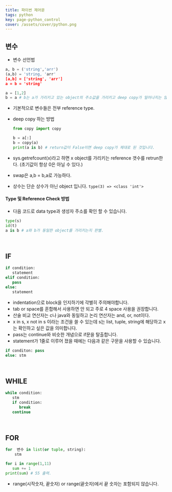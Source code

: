 ```yaml
---
title: 파이썬 제어문
tags: python
key: page-python_control
cover: /assets/cover/python.png
---
```


## 변수

* 변수 선언법
```python
a, b = ('string','arr')
(a,b) = 'string, 'arr'
[a,b] = ['string', 'arr']
a = b = 'string'
```
```python
a = [1,2]
b = a # b는 a가 가리키고 있는 object의 주소값을 가리키고 deep copy가 일어나지는 않습니다.
```
* 기본적으로 변수들은 전부 reference type.
* deep copy 하는 방법

   ```python
   from copy import copy

   b = a[:]
   b = copy(a)
   print(a is b) # return값이 False이면 deep copy가 제대로 된 것입니다.
   ```

* sys.getrefcount(x)라고 하면 x object를 가리키는 reference 갯수를 retrun한다. (초기값이 항상 0은 아닐 수 있다.)
* swap은 a,b = b,a로 가능하다.
* 상수는 단순 상수가 아닌 object 입니다. ```type(3) => <class 'int'>```

#### Type 및 Reference Check 방법

* 다음 코드로 data type과 생성자 주소를 확인 할 수 있습니다.
```python
type(s)
id(t)
a is b # a와 b가 동일한 object를 가리키는지 판별.
```

<br>

## IF

```python
if condition:
   statement
elif condition:
   pass
else:
   statement
```
* indentation으로 block을 인지하기에 각별히 주의해야합니다.
* tab or space를 혼합해서 사용하면 안 되고 주로 4 space 사용을 권장합니다.
* 산술 비교 연산자는 c나 java와 동일하고 논리 연산자는 and, or, not이다.
* x in s, x not in s 이라는 조건을 쓸 수 있는데 s는 list, tuple, string에 해당하고 x는 확인하고 싶은 값을 의미합니다.
* pass는 continue와 비슷한 개념으로 if문을 탈출합니다.
* statement가 1줄로 이루어 졌을 때에는 다음과 같은 구문을 사용할 수 있습니다.
```python
if conditon: pass
else: stm
```

<br>

## WHILE

```python
while condition:
   stm
   if condition:
      break
   continue
```

<br>

## FOR

```python
for  변수 in list(or tuple, string):
    stm

for i in range(1,11)
   sum += 1
print(sum) # 55 출력.
```
* range(시작숫자, 끝숫자) or range(끝숫자)에서 끝 숫자는 포함되지 않습니다.